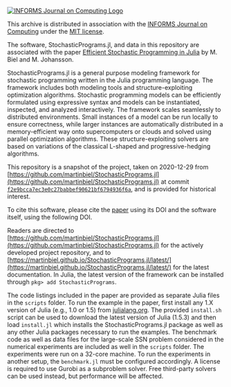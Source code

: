 [![INFORMS Journal on Computing Logo](https://INFORMSJoC.github.io/logos/INFORMS_Journal_on_Computing_Header.jpg)](https://pubsonline.informs.org/journal/ijoc)

This archive is distributed in association with the [INFORMS Journal on
Computing](https://pubsonline.informs.org/journal/ijoc) under the
[MIT license](LICENSE.md).

The software, StochasticPrograms.jl, and data in this repository are associated with the paper
[Efficient Stochastic Programming in Julia]()
by M. Biel and M. Johansson.

StochasticPrograms.jl is a general purpose modeling framework for stochastic programming written in the Julia programming language. The framework includes both modeling tools and structure-exploiting optimization algorithms. Stochastic programming models can be efficiently formulated using expressive syntax and models can be instantiated, inspected, and analyzed interactively. The framework scales seamlessly to distributed environments. Small instances of a model can be run locally to ensure correctness, while larger instances are automatically distributed in a memory-efficient way onto supercomputers or clouds and solved using parallel optimization algorithms. These structure-exploiting solvers are based on variations of the classical L-shaped and progressive-hedging algorithms.

This repository is a snapshot of the project, taken on 2020-12-29 from
[https://github.com/martinbiel/StochasticPrograms.jl](https://github.com/martinbiel/StochasticPrograms.jl) at commit
[`f2e9bcca7ec3e0c27babbef90621bf6794936f6a`](https://github.com/martinbiel/StochasticPrograms.jl/commit/f2e9bcca7ec3e0c27babbef90621bf6794936f6a),
and is provided for historical interest.

To cite this software, please cite the [paper]() using its DOI
and the software itself, using the following DOI.

<!-- [![DOI](https://zenodo.org/badge/290669197.svg)](https://zenodo.org/badge/latestdoi/290669197) -->

Readers are directed to [https://github.com/martinbiel/StochasticPrograms.jl](https://github.com/martinbiel/StochasticPrograms.jl)
for the actively developed project repository, and to
[https://martinbiel.github.io/StochasticPrograms.jl/latest/](https://martinbiel.github.io/StochasticPrograms.jl/latest/)
for the latest documentation. In Julia, the latest version of the framework can be installed through `pkg> add StochasticPrograms`.

The code listings included in the paper are provided as separate Julia files in the `scripts` folder. To run the example in the paper, first install any 1.X version of Julia (e.g., 1.0 or 1.5) from [julialang.org](https://julialang.org/downloads). The provided `install.sh` script can be used to download the latest version of Julia (1.5.3) and then load `install.jl` which installs the StochasticPrograms.jl package as well as any other Julia packages necessary to run the examples. The benchmark code as well as data files for the large-scale SSN problem considered in the numerical experiments are included as well in the `scripts` folder. The experiments were run on a 32-core machine. To run the experiments in another setup, the `benchmark.jl` must be configured accordingly. A license is required to use Gurobi as a subproblem solver. Free third-party solvers can be used instead, but performance will be affected.

